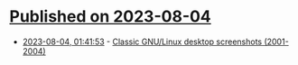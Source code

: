 # [Published on 2023-08-04](index.md)

* [2023-08-04, 01:41:53](https://lobste.rs/s/t1rslj/classic_gnu_linux_desktop_screenshots) - [Classic GNU/Linux desktop screenshots (2001-2004)](http://www.danielsoft.cz/galerie/index.html)
